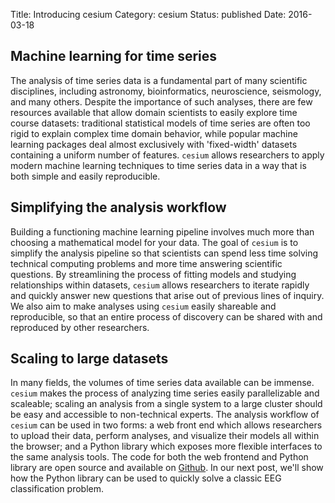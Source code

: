 Title: Introducing cesium
Category: cesium
Status: published
Date: 2016-03-18

## Machine learning for time series
The analysis of time series data is a fundamental part of many scientific disciplines,
including astronomy, bioinformatics, neuroscience, seismology, and many others. Despite the
importance of such analyses, there are few resources available that allow domain scientists to
easily explore time course datasets: traditional statistical models of time series are
often too rigid to explain complex time domain behavior, while popular machine learning
packages deal almost exclusively with 'fixed-width' datasets containing a uniform number of
features. `cesium` allows researchers to apply modern machine learning techniques to time
series data in a way that is both simple and easily reproducible.

## Simplifying the analysis workflow
Building a functioning machine learning pipeline involves much more than choosing a
mathematical model for your data. The goal of `cesium` is to simplify the analysis pipeline so
that scientists can spend less time solving technical computing problems and more time
answering scientific questions. By streamlining the process of fitting models and studying
relationships within datasets, `cesium` allows researchers to iterate rapidly and quickly answer
new questions that arise out of previous lines of inquiry. We also aim to make analyses using
`cesium` easily shareable and reproducible, so that an entire process of discovery can be
shared with and reproduced by other researchers.

## Scaling to large datasets
In many fields, the volumes of time series data available can be immense. `cesium` makes the
process of analyzing time series easily parallelizable and scaleable; scaling an analysis
from a single system to a large cluster should be easy and accessible to non-technical experts.
The analysis workflow of `cesium` can be used in two forms: a web front end which allows
researchers to upload their data, perform analyses, and visualize their models all within the
browser; and a Python library which exposes more flexible interfaces to the same analysis
tools. The code for both the web frontend and Python library are open source and available on
[Github](https://github.com/cesium-ml). In our next post, we'll show how the Python library can
be used to quickly solve a classic EEG classification problem.
